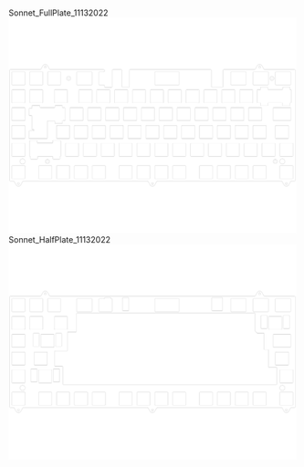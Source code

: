<br/>Sonnet_FullPlate_11132022<br/>![image](./Sonnet_FullPlate_11132022.png)<br/>Sonnet_HalfPlate_11132022<br/>![image](./Sonnet_HalfPlate_11132022.png)